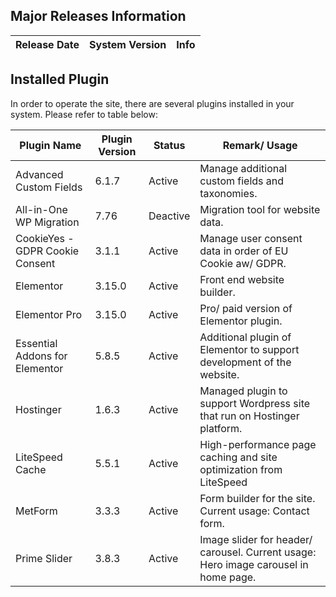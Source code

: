 ## Major Releases Information
| Release Date      | System Version | Info   |
| ---------------- | -------------- | -------- |


## Installed Plugin

In order to operate the site, there are several plugins installed in your system. Please refer to table below:

| Plugin Name      | Plugin Version | Status   | Remark/ Usage                                                         |
| ---------------- | -------------- | -------- | --------------------------------------------------------------------- |
| Advanced Custom Fields | 6.1.7 | Active | Manage additional custom fields and taxonomies. |
| All-in-One WP Migration | 7.76 | Deactive | Migration tool for website data. |
| CookieYes - GDPR Cookie Consent | 3.1.1 | Active | Manage user consent data in order of EU Cookie aw/ GDPR. |
| Elementor | 3.15.0 | Active | Front end website builder. |
| Elementor Pro | 3.15.0 | Active | Pro/ paid version of Elementor plugin. |
| Essential Addons for Elementor | 5.8.5 | Active | Additional plugin of Elementor to support development of the website. |
| Hostinger | 1.6.3 | Active | Managed plugin to support Wordpress site that run on Hostinger platform. |
| LiteSpeed Cache | 5.5.1 | Active | High-performance page caching and site optimization from LiteSpeed |
| MetForm | 3.3.3 | Active | Form builder for the site. Current usage: Contact form. |
| Prime Slider | 3.8.3 | Active | Image slider for header/ carousel. Current usage: Hero image carousel in home page. |